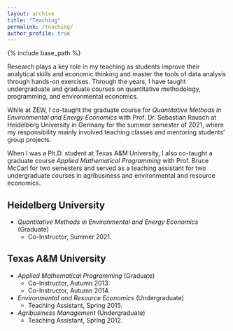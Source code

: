 ```yaml
---
layout: archive
title: "Teaching"
permalink: /teaching/
author_profile: true
---
```


{% include base_path %}

Research plays a key role in my teaching as students improve their analytical skills and economic thinking and master the tools of data analysis through hands-on exercises. Through the years, I have taught undergraduate and graduate courses on quantitative methodology, programming, and environmental economics.

While at ZEW, I co-taught the graduate course for *Quantitative Methods in Environmental and Energy Economics* with Prof. Dr. Sebastian Rausch at Heidelberg University in Germany for the summer semester of 2021, where my responsibility mainly involved teaching classes and mentoring students’ group projects.

When I was a Ph.D. student at Texas A&M University, I also co-taught a graduate course *Applied Mathematical Programming* with Prof. Bruce McCarl for two semesters and served as a teaching assistant for two undergraduate courses in agribusiness and environmental and resource economics.

## Heidelberg University

- *Quantitative Methods in Environmental and Energy Economics* (Graduate)
  - Co-Instructor, Summer 2021.

## Texas A&M University

- *Applied Mathematical Programming* (Graduate)
  - Co-Instructor, Autumn 2013.
  - Co-Instructor, Autumn 2014.
- *Environmental and Resource Economics* (Undergraduate)
  - Teaching Assistant, Spring 2015.
- *Agribusiness Management* (Undergraduate)
  - Teaching Assistant, Spring 2012.
